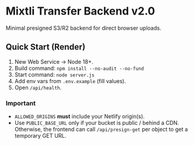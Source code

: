# Mixtli Transfer Backend v2.0

Minimal presigned S3/R2 backend for direct browser uploads.

## Quick Start (Render)
1) New Web Service → Node 18+.
2) Build command: `npm install --no-audit --no-fund`
3) Start command: `node server.js`
4) Add env vars from `.env.example` (fill values).
5) Open `/api/health`.

### Important
- `ALLOWED_ORIGINS` **must** include your Netlify origin(s).
- Use `PUBLIC_BASE_URL` only if your bucket is public / behind a CDN. Otherwise, the frontend can call `/api/presign-get` per object to get a temporary GET URL.
